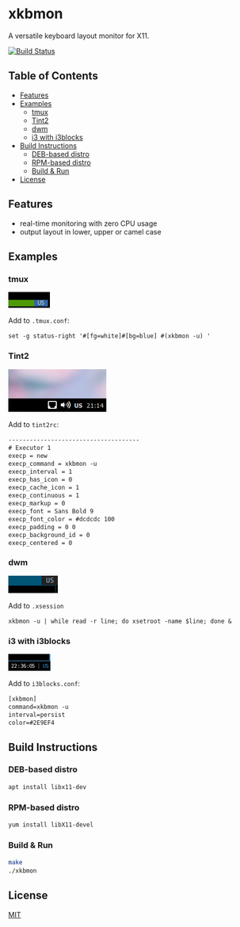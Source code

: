# xkbmon

A versatile keyboard layout monitor for X11.

[![Build Status](https://travis-ci.org/xkbmon/xkbmon.svg)](https://travis-ci.org/xkbmon/xkbmon)

## Table of Contents

<!-- vim-markdown-toc GFM -->

* [Features](#features)
* [Examples](#examples)
  - [tmux](#tmux)
  - [Tint2](#tint2)
  - [dwm](#dwm)
  - [i3 with i3blocks](#i3-with-i3blocks)
* [Build Instructions](#build-instructions)
  - [DEB-based distro](#deb-based-distro)
  - [RPM-based distro](#rpm-based-distro)
  - [Build & Run](#build--run)
* [License](#license)

<!-- vim-markdown-toc -->

## Features

* real-time monitoring with zero CPU usage
* output layout in lower, upper or camel case

## Examples

### tmux

![tmux status panel](/screenshots/tmux.png?raw=true)

Add to `.tmux.conf`:

```
set -g status-right '#[fg=white]#[bg=blue] #(xkbmon -u) '
```

### Tint2

![tint2 executor](/screenshots/tint2.png?raw=true)

Add to `tint2rc`:

```
-------------------------------------
# Executor 1
execp = new
execp_command = xkbmon -u
execp_interval = 1
execp_has_icon = 0
execp_cache_icon = 1
execp_continuous = 1
execp_markup = 0
execp_font = Sans Bold 9
execp_font_color = #dcdcdc 100
execp_padding = 0 0
execp_background_id = 0
execp_centered = 0
```

### dwm

![dwm status](/screenshots/dwm.png?raw=true)

Add to `.xsession`

```
xkbmon -u | while read -r line; do xsetroot -name $line; done &
```

### i3 with i3blocks

![i3 i3blocks](/screenshots/i3.png?raw=true)

Add to `i3blocks.conf`:

```
[xkbmon]
command=xkbmon -u
interval=persist
color=#2E9EF4
```

## Build Instructions

### DEB-based distro

```sh
apt install libx11-dev
```

### RPM-based distro

```sh
yum install libX11-devel
```

### Build & Run

```sh
make
./xkbmon
```

## License
[MIT](/LICENSE.MIT)
